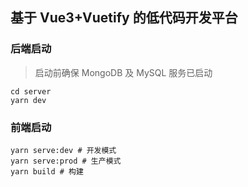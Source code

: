 ## 基于 Vue3+Vuetify 的低代码开发平台

### 后端启动

> 启动前确保 MongoDB 及 MySQL 服务已启动

```shell
cd server
yarn dev
```

### 前端启动

```shell
yarn serve:dev # 开发模式
yarn serve:prod # 生产模式
yarn build # 构建
```
